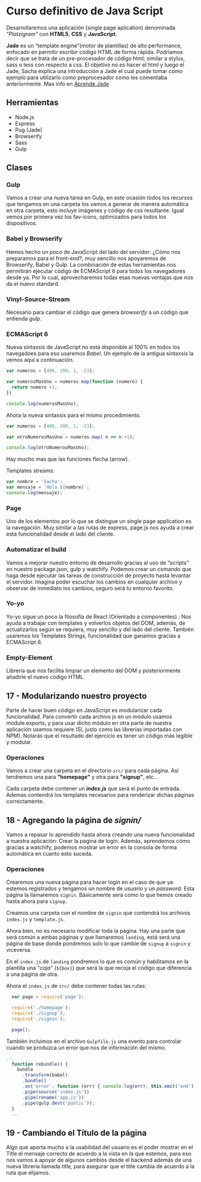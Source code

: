 # Curso definitivo de Java Script

Desarrollaremos una aplicación (single page aplication) denominada _"Platzigram"_ con **HTML5**, **CSS** y **JavaScript**.

**Jade** es un “template engine”(motor de plantillas) de alto performance, enfocado en permitir escribir código HTML de forma rápida. Podríamos decir que se trata de un pre-procesador de código html; similar a stylus, sass o less con respecto a css.
El objetivo no es hacer el html y luego el Jade, Sacha explica una introducción a Jade el cual puede tomar como ejemplo para utilizarlo como preprocesador como les comentaba anteriormente.
Mas info en [Aprende Jade](http://learnjade.com/)

## Herramientas

- Node.js
- Express
- Pug (Jade)
- Browserify
- Sass
- Gulp

## Clases

### Gulp

Vamos a crear una nueva tarea en Gulp, en este ocasión todos los recursos que tengamos en una carpeta los vamos a generar de manera automática en otra carpeta, esto incluye imágenes y código de css resultante. Igual vemos por primera vez los fav-icons, optimizados para todos los dispositivos.

### Babel y Browserify

Hemos hecho un poco de JavaScript del lado del servidor: ¿Cómo nos preparamos para el front-end?, muy sencillo nos apoyaremos de Browserify, Babel y Gulp. La combinación de estas herramientas nos permitirán ejecutar código de ECMAScript 6 para todos los navegadores desde ya. Por lo cual, aprovecharemos todas esas nuevas ventajas que nos da el nuevo standard.

### Vinyl-Source-Stream

Necesario para cambiar el código que genera *browserify* a un código que entienda *gulp*.

### ECMAScript 6

Nueva sintaxsis de JavaScript no está disponible al 100% en todos los navegadoes para eso usaremos *Babel*.
Un ejemplo de la antigua sintaxsis la vemos aquí a continuación.
```javascript
var numeros = [400, 200, 1, -23];

var numerosMasUno = numeros.map(function (numero) {
  return numero +1;
})

console.log(numerosMasUno);
```

Ahora la nueva sintaxsis para el mismo procedimiento.

```javascript
var numeros = [400, 200, 1, -23];

var otroNumerosMasUno = numeros.map( n => n +1);

console.log(otroNumerosMasUno);
```
Hay mucho mas que las funciones flecha (arrow).

Templates streams:

```javascript
var nombre = 'Sacha';
var mensaje = `Hola ${nombre}`;
console.log(mensaje);
```


### Page

Uno de los elementos por lo que se distingue un single page application es la navegación. Muy similar a las rutas de express, page.js nos ayuda a crear esta funcionalidad desde el lado del cliente.

### Automatizar el build

Vamos a mejorar nuestro entorno de desarrollo gracias al uso de “scripts” en nuestro package.json, gulp  y watchify. Podemos crear un comando que haga desde ejecutar las tareas de construcción de proyecto hasta levantar el servidor. Imagina poder escuchar los cambios en cualquier archivo y observar de inmediato los cambios, seguro será tu entorno favorito.

### Yo-yo

Yo-yo sigue un poco la filosofía de React (Orientado a componentes) : Nos ayuda a trabajar con templates y volverlos objetos del DOM, además, de actualizarlos según se requiera, muy sencillo y del lado del cliente. También usaremos los Templates Strings, funcionalidad que ganamos gracias a ECMAScript 6.

### Empty-Element

Librería que nos facilita limpiar un elemento del DOM y posteriormente añadirle el nuevo código HTML.

## 17 - Modularizando nuestro proyecto

Parte de hacer buen código en JavaScript es modularizar cada funcionalidad. Para convertir cada archivo js en un módulo usamos module.exports, y para usar dicho módulo en otra parte de nuestra aplicación usamos requiere (Si, justo como las librerías importadas con NPM). Notarás que el resultado del ejercicio es tener un código más legible y modular.

### Operaciones

Vamos a crear una carpeta en el directorio `src/` para cada página. Así tendremos una para **"homepage"** y otra para **"signup"**, etc...

Cada carpeta debe contener un **_index.js_** que será el punto de entrada. Ademas contendrá los templates necesarios para renderizar dichas páginas correctamente.

## 18 - Agregando la página de **_signin/_**

Vamos a repasar lo aprendido hasta ahora creando una nueva funcionalidad a nuestra aplicación: Crear la pagina de login. Además, aprendemos cómo gracias a watchify, podemos mostrar un error en la consola de forma automática en cuanto esto suceda.

### Operaciones

Crearemos una nueva página para hacer login en el caso de que ya estemos registrados y tengamos un nombre de *usuario* y un *password*. Esta página la llamaremos `signin`. Básicamente será como lo que hemos creado hasta ahora para `signup`.

Creamos una carpeta con el nombre de `signin` que contendrá los archivos `index.js` y `template.js`.

Ahora bien, no es necesario modificar toda la página. Hay una parte que será común a ambas páginas y que llamaremos `landing`, está será una página de base donde pondremos solo lo que cambie de `signup` a `signin` y viceversa.

En el `index.js` de `landing` pondremos lo que es común y habilitamos en la plantilla una "*caja*" (`${box}`) que será la que recoja el código que diferencia a una página de otra.

Ahora el `index.js` de `src/` debe contener todas las rutas:

```javascript
  var page = require('page');

  require('./homepage');
  require('./signup');
  require('./signin');

  page();
```

También incluimos en el archivo `Gulpfile.js` una evento para controlar cuando se produzca un error que nos de información del mismo.

```javascript
...
  function rebundle() {
    bundle
      .transform(babel)
      .bundle()
      .on('error', function (err) { console.log(err); this.emit('end'); })
      .pipe(source('index.js'))
      .pipe(rename('app.js'))
      .pipe(gulp.dest('public'));
  }
  ...
```

## 19 - Cambiando el Título de la página

Algo que aporta mucho a la usabilidad del usuario es el poder mostrar en el Title el mensaje correcto de acuerdo a la vista en la que estemos, para eso nos vamos a apoyar de algunos cambios desde el backend además de una nueva librería llamada title, para asegurar que el title cambia de acuerdo a la ruta que elijamos.
